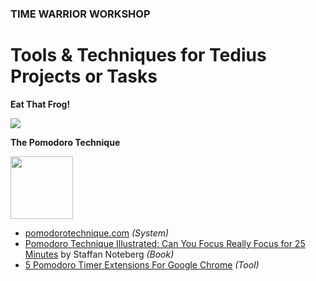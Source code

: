 ### TIME WARRIOR WORKSHOP

# Tools &amp; Techniques for Tedius Projects or Tasks 


**Eat That Frog!**

<a href="http://www.amazon.com/Eat-That-Frog-Great-Procrastinating/dp/1576754227/" target="_blank"><img src="http://teaching.polishedsolid.com/time-warrior/frog.jpeg"></a>


**The Pomodoro Technique**

<img width="100" height="100" src="http://teaching.polishedsolid.com/time-warrior/pomodoro.jpg">

* [pomodorotechnique.com](http://pomodorotechnique.com/) *(System)*
* [Pomodoro Technique Illustrated: Can You Focus Really Focus for
25 Minutes](http://www.amazon.com/Pomodoro-Technique-Illustrated-Minutes-Pragmatic/dp/1934356506/ref=sr_1_1?s=books&ie=UTF8&qid=1358372303&sr=1-1) by Staffan Noteberg *(Book)*
* [5 Pomodoro Timer Extensions For Google Chrome](http://www.ilovefreesoftware.com/05/featured/pomodoro-timer-extensions-google-chrome.html) *(Tool)*


